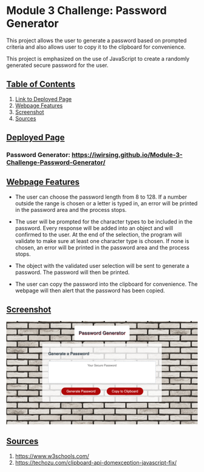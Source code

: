 # Module 3 Challenge: Password Generator
This project allows the user to generate a password based on prompted criteria and also allows user to copy it to the clipboard for convenience.

This project is emphasized on the use of JavaScript to create a randomly generated secure password for the user.

## <u>Table of Contents</u>
1. [Link to Deployed Page](#udeployed-pageu)
2. [Webpage Features](#uwebpage-featuresu)
3. [Screenshot](#uscreenshotu)
4. [Sources](#usources-u)

## <u>Deployed Page</u>

### Password Generator: https://iwirsing.github.io/Module-3-Challenge-Password-Generator/

## <u>Webpage Features</u>

- The user can choose the password length from 8 to 128. If a number outside the range is chosen or a letter is typed in, an error will be printed in the password area and the process stops.

- The user will be prompted for the character types to be included in the password. Every response will be added into an object and will confirmed to the user. At the end of the selection, the program will validate to make sure at least one character type is chosen. If none is chosen, an error will be printed in the password area and the process stops.

- The object with the validated user selection will be sent to generate a password. The password will then be printed.

- The user can copy the password into the clipboard for convenience. The webpage will then alert that the password has been copied.


## <u>Screenshot</u>

![ScreenShot](./assets/password%20generator.png)

## <u>Sources </u>
1. https://www.w3schools.com/
2. https://techozu.com/clipboard-api-domexception-javascript-fix/


